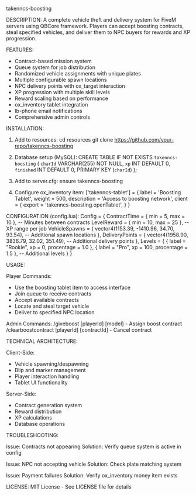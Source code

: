 takenncs-boosting

DESCRIPTION:
A complete vehicle theft and delivery system for FiveM servers using QBCore framework. Players can accept boosting contracts, steal specified vehicles, and deliver them to NPC buyers for rewards and XP progression.

FEATURES:
- Contract-based mission system
- Queue system for job distribution
- Randomized vehicle assignments with unique plates
- Multiple configurable spawn locations
- NPC delivery points with ox_target interaction
- XP progression with multiple skill levels
- Reward scaling based on performance
- ox_inventory tablet integration
- lb-phone email notifications
- Comprehensive admin controls

INSTALLATION:

1. Add to resources:
   cd resources
   git clone https://github.com/your-repo/takenncs-boosting

2. Database setup (MySQL):
   CREATE TABLE IF NOT EXISTS `takenncs-boosting` (
     `charId` VARCHAR(255) NOT NULL,
     `xp` INT DEFAULT 0,
     `finished` INT DEFAULT 0,
     PRIMARY KEY (`charId`)
   );

3. Add to server.cfg:
   ensure takenncs-boosting

4. Configure ox_inventory item:
   ['takenncs-tablet'] = {
       label = 'Boosting Tablet',
       weight = 500,
       description = 'Access to boosting network',
       client = {
           export = 'takenncs-boosting.openTablet',
       }
   }

CONFIGURATION (config.lua):
Config = {
    ContractTime = { min = 5, max = 10 }, -- Minutes between contracts
    LevelReward = { min = 10, max = 25 }, -- XP range per job
    VehicleSpawns = {
        vector4(1153.39, -1410.96, 34.70, 93.54),
        -- Additional spawn locations
    },
    DeliveryPoints = {
        vector4(1958.90, 3836.79, 32.02, 351.49),
        -- Additional delivery points
    },
    Levels = {
        { label = "Rookie", xp = 0, procentage = 1.0 },
        { label = "Pro", xp = 100, procentage = 1.5 },
        -- Additional levels
    }
}

USAGE:

Player Commands:
- Use the boosting tablet item to access interface
- Join queue to receive contracts
- Accept available contracts
- Locate and steal target vehicle
- Deliver to specified NPC location

Admin Commands:
/giveboost [playerId] [model] - Assign boost contract
/clearboostcontract [playerId] [contractId] - Cancel contract

TECHNICAL ARCHITECTURE:

Client-Side:
- Vehicle spawning/despawning
- Blip and marker management
- Player interaction handling
- Tablet UI functionality

Server-Side:
- Contract generation system
- Reward distribution
- XP calculations
- Database operations

TROUBLESHOOTING:

Issue: Contracts not appearing
Solution: Verify queue system is active in config

Issue: NPC not accepting vehicle
Solution: Check plate matching system

Issue: Payment failures
Solution: Verify ox_inventory money item exists

LICENSE:
MIT License - See LICENSE file for details
